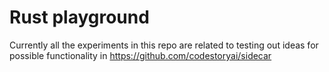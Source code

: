 Rust playground
===============

Currently all the experiments in this repo are related to testing out ideas for possible functionality in https://github.com/codestoryai/sidecar